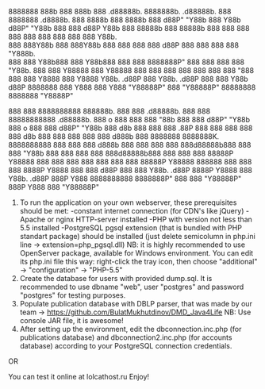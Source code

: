 8888888 888b    888 888b    888  .d88888b.  8888888b.   .d88888b.  888      8888888  .d8888b. 
  888   8888b   888 8888b   888 d88P" "Y88b 888   Y88b d88P" "Y88b 888        888   d88P  Y88b
  888   88888b  888 88888b  888 888     888 888    888 888     888 888        888   Y88b.     
  888   888Y88b 888 888Y88b 888 888     888 888   d88P 888     888 888        888    "Y888b.  
  888   888 Y88b888 888 Y88b888 888     888 8888888P"  888     888 888        888       "Y88b.
  888   888  Y88888 888  Y88888 888     888 888        888     888 888        888         "888
  888   888   Y8888 888   Y8888 Y88b. .d88P 888        Y88b. .d88P 888        888   Y88b  d88P
8888888 888    Y888 888    Y888  "Y88888P"  888         "Y88888P"  88888888 8888888  "Y8888P" 

888       888 8888888888 888888b.       888    888  .d88888b.  888       888      88888888888  .d88888b. 
888   o   888 888        888  "88b      888    888 d88P" "Y88b 888   o   888          888     d88P" "Y88b
888  d8b  888 888        888  .88P      888    888 888     888 888  d8b  888          888     888     888
888 d888b 888 8888888    8888888K.      8888888888 888     888 888 d888b 888          888     888     888
888d88888b888 888        888  "Y88b     888    888 888     888 888d88888b888          888     888     888
88888P Y88888 888        888    888     888    888 888     888 88888P Y88888 888888   888     888     888
8888P   Y8888 888        888   d88P     888    888 Y88b. .d88P 8888P   Y8888          888     Y88b. .d88P
888P     Y888 8888888888 8888888P"      888    888  "Y88888P"  888P     Y888          888      "Y88888P" 

1. To run the application on your own webserver, these prerequisites should be met:
-constant internet connection (for CDN's like jQuery)
-Apache or nginx HTTP-server installed
-PHP with version not less than 5.5 installed
-PostgreSQL pgsql extension (that is bundled with PHP standart package) should be installed (just delete semicolumn in php.ini line -> extension=php_pgsql.dll)
NB: it is highly recommended to use OpenServer package, available for Windows environment. You can edit its php.ini file this way: right-click the tray icon, then choose "additional" -> "configuration" -> "PHP-5.5"
2. Create the database for users with provided dump.sql. It is recommended to use dbname "web", user "postgres" and password "postgres" for testing purposes.
3. Populate publication database with DBLP parser, that was made by our team -> https://github.com/BulatMukhutdinov/DMD_Java4Life
NB: Use console JAR file, it is awesome!
4. After setting up the environment, edit the dbconnection.inc.php (for publications database) and dbconnection2.inc.php (for accounts database) according to your PostgreSQL connection credentials.

OR

You can test it online at lolcathost.ru
Enjoy!
